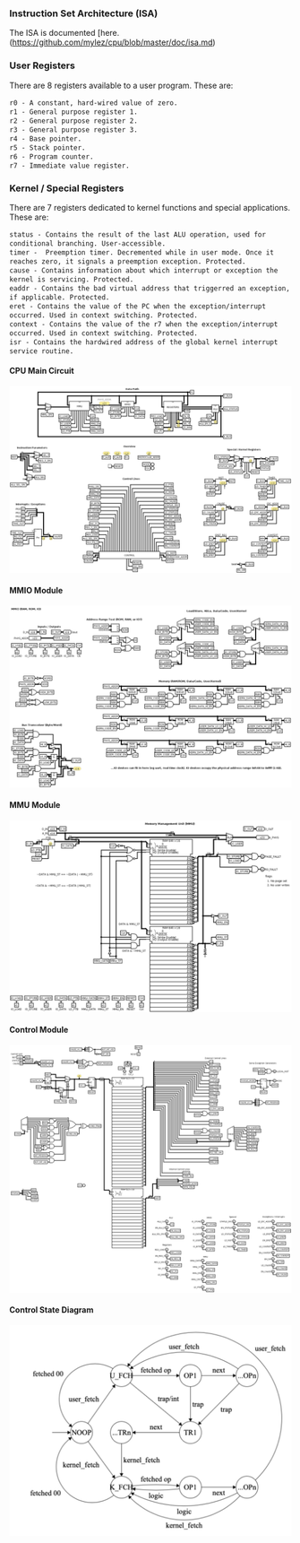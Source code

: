 ### Instruction Set Architecture (ISA)
The ISA is documented [here.(https://github.com/mylez/cpu/blob/master/doc/isa.md)

### User Registers
There are 8 registers available to a user program. These are:

    r0 - A constant, hard-wired value of zero.
    r1 - General purpose register 1.
    r2 - General purpose register 2.
    r3 - General purpose register 3.
    r4 - Base pointer.
    r5 - Stack pointer.
    r6 - Program counter.
    r7 - Immediate value register.

### Kernel / Special Registers
There are 7 registers dedicated to kernel functions and special applications. These are:

    status - Contains the result of the last ALU operation, used for conditional branching. User-accessible.
    timer -  Preemption timer. Decremented while in user mode. Once it reaches zero, it signals a preemption exception. Protected.
    cause - Contains information about which interrupt or exception the kernel is servicing. Protected.
    eaddr - Contains the bad virtual address that triggerred an exception, if applicable. Protected.
    eret - Contains the value of the PC when the exception/interrupt occurred. Used in context switching. Protected.
    context - Contains the value of the r7 when the exception/interrupt occurred. Used in context switching. Protected.
    isr - Contains the hardwired address of the global kernel interrupt service routine.
   

#### CPU Main Circuit
![cpu](https://raw.githubusercontent.com/mylez/cpu/master/doc/cpu.png)

#### MMIO Module
![mmio](https://raw.githubusercontent.com/mylez/cpu/master/doc/mmio.png)

#### MMU Module
![mmu](https://raw.githubusercontent.com/mylez/cpu/master/doc/mmu.png)

#### Control Module
![control](https://raw.githubusercontent.com/mylez/cpu/master/doc/control.png)

#### Control State Diagram
![control-fsm](https://raw.githubusercontent.com/mylez/cpu/master/doc/control-fsm.png)
